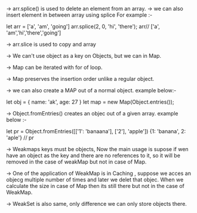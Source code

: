 -> arr.splice() is used to delete an element from an array.
-> we can also insert element in between array using splice
For example :-

let arr = ['a', 'am', 'going']
arr.splice(2, 0, 'hi', 'there');
arr// ['a', 'am','hi','there','going']

-> arr.slice is used to copy and array

-> We can't use object as a key on Objects, but we can in Map.

-> Map can be iterated with for of loop.

-> Map preserves the insertion order unlike a regular object.

-> we can also create a MAP out of a normal object. example below:-

let obj = {
name: 'ak',
age: 27
}
let map = new Map(Object.entries());

-> Object.fromEntries() creates an objec out of a given array. example below :-

let pr = Object.fromEntries([['1': 'banaana'], ['2'], 'apple'])
{1: 'banana', 2: 'aple'} // pr

-> Weakmaps keys must be objects, Now the main usage is supose if wen have an object as the
key and there are no references to it, so it will be removed in the case of weakMap but not in case of Map.

-> One of the application of WeakMap is in Caching , suppose we acces an objecg multiple
number of times and later we delet that objec. When we calculate the size in case of Map
then its still there but not in the case of WeakMap.

-> WeakSet is also same, only difference we can only store objects there.
